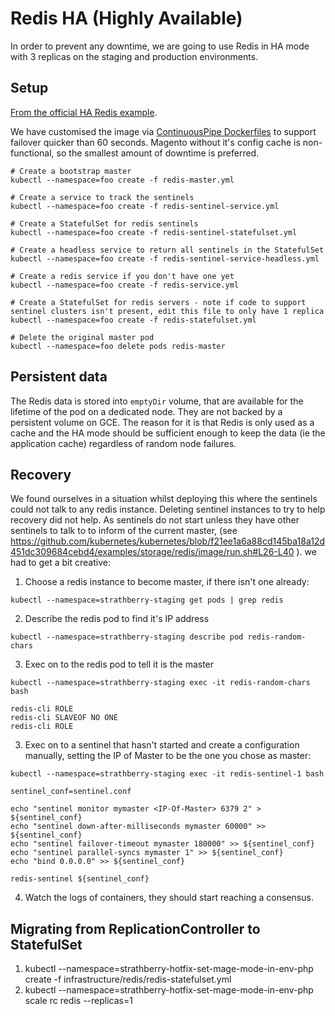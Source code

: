 # Redis HA (Highly Available)

In order to prevent any downtime, we are going to use Redis in HA mode with 3 replicas on the staging and production
environments.

## Setup

[From the official HA Redis example](https://github.com/kubernetes/kubernetes/tree/master/examples/storage/redis).

We have customised the image via [ContinuousPipe Dockerfiles](https://github.com/continuouspipe/dockerfiles/pull/264) to
support failover quicker than 60 seconds.
Magento without it's config cache is non-functional, so the smallest amount of downtime is preferred.

```
# Create a bootstrap master
kubectl --namespace=foo create -f redis-master.yml

# Create a service to track the sentinels
kubectl --namespace=foo create -f redis-sentinel-service.yml

# Create a StatefulSet for redis sentinels
kubectl --namespace=foo create -f redis-sentinel-statefulset.yml

# Create a headless service to return all sentinels in the StatefulSet
kubectl --namespace=foo create -f redis-sentinel-service-headless.yml

# Create a redis service if you don't have one yet
kubectl --namespace=foo create -f redis-service.yml

# Create a StatefulSet for redis servers - note if code to support sentinel clusters isn't present, edit this file to only have 1 replica
kubectl --namespace=foo create -f redis-statefulset.yml

# Delete the original master pod
kubectl --namespace=foo delete pods redis-master
```

## Persistent data

The Redis data is stored into `emptyDir` volume, that are available for the lifetime of the pod on a dedicated node. They are
not backed by a persistent volume on GCE. The reason for it is that Redis is only used as a cache and the HA mode should be
sufficient enough to keep the data (ie the application cache) regardless of random node failures.

## Recovery

We found ourselves in a situation whilst deploying this where the sentinels could not talk to any redis instance.
Deleting sentinel instances to try to help recovery did not help.
As sentinels do not start unless they have other sentinels to talk to to inform of the current master, (see https://github.com/kubernetes/kubernetes/blob/f21ee1a6a88cd145ba18a12d451dc309684cebd4/examples/storage/redis/image/run.sh#L26-L40 ).
we had to get a bit creative:

1. Choose a redis instance to become master, if there isn't one already:
```
kubectl --namespace=strathberry-staging get pods | grep redis
```

2. Describe the redis pod to find it's IP address
```
kubectl --namespace=strathberry-staging describe pod redis-random-chars
```

3. Exec on to the redis pod to tell it is the master
```
kubectl --namespace=strathberry-staging exec -it redis-random-chars bash

redis-cli ROLE
redis-cli SLAVEOF NO ONE
redis-cli ROLE
```

3. Exec on to a sentinel that hasn't started and create a configuration manually, setting the IP of Master to be the one you chose as master:

```
kubectl --namespace=strathberry-staging exec -it redis-sentinel-1 bash

sentinel_conf=sentinel.conf

echo "sentinel monitor mymaster <IP-Of-Master> 6379 2" > ${sentinel_conf}
echo "sentinel down-after-milliseconds mymaster 60000" >> ${sentinel_conf}
echo "sentinel failover-timeout mymaster 180000" >> ${sentinel_conf}
echo "sentinel parallel-syncs mymaster 1" >> ${sentinel_conf}
echo "bind 0.0.0.0" >> ${sentinel_conf}

redis-sentinel ${sentinel_conf}
```

4. Watch the logs of containers, they should start reaching a consensus.

## Migrating from ReplicationController to StatefulSet

1. kubectl --namespace=strathberry-hotfix-set-mage-mode-in-env-php create -f infrastructure/redis/redis-statefulset.yml
2. kubectl --namespace=strathberry-hotfix-set-mage-mode-in-env-php scale rc redis --replicas=1
